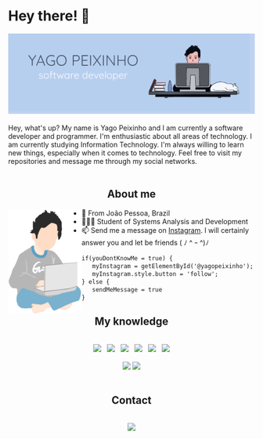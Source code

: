 # Hey there! 🦈

<div align='center'><img src="githuba1.png"></div>

<br>
<div="center">
Hey, what's up? My name is Yago Peixinho and I am currently a software developer and programmer. I'm enthusiastic about all areas of technology. I am currently studying Information Technology. I'm always willing to learn new things, especially when it comes to technology. Feel free to visit my repositories and message me through my social networks.
<br>
<br>
 
<div>
 
<div align="center">
 
## About me
 
 </div>
 
 
<a href="#"><img align="left" width="150" height="#" src="yago.png"></a>
 - 📍 From João Pessoa, Brazil
 - 👨🏻‍💻 Student of Systems Analysis and Development
 - 📫 Send me a message on [Instagram](https://www.instagram.com/yagopeixinho/?hl=pt-br). I will certainly answer you and let be friends ( ﾉ ^ ｰ ^)ﾉ
 
 ````
if(youDontKnowMe = true) {
	myInstagram = getElementById('@yagopeixinho');
	myInstagram.style.button = 'follow';
} else {
	sendMeMessage = true
}
````
 
 
<div align="center">
  
## My knowledge
  
<br>
 
<img src="https://img.icons8.com/color/48/000000/html-5--v1.png"/>
&nbsp;
<img src="https://img.icons8.com/color/48/000000/css3.png"/>  
&nbsp;
<img src="https://img.icons8.com/color/48/000000/javascript--v1.png"/ width="5%">
&nbsp;
<img src="https://img.icons8.com/color/48/000000/bootstrap.png"/>
&nbsp;
<img src="https://img.icons8.com/offices/80/000000/php-logo.png"/ width="5%">
&nbsp;
<img src="https://img.icons8.com/fluent/48/000000/laravel.png"/>

<br>
<br>
<img src="https://github-readme-stats.vercel.app/api/top-langs/?username=yagopeixinho&layout=compact" width="40%">
<img src="https://github-readme-stats.vercel.app/api?username=yagopeixinho&count_private=true&show_icons=true&custom_title=Github%20Status&hide=issues" width="46.6%">
 
 <br>
 

 </div>
 
 <br>

<div align="center">
 
## Contact
 </div>
  <br>

 
<div align="center">
<a href="https://linktr.ee/yagopeixinho"><img src="https://image.flaticon.com/icons/png/512/876/876207.png" width="4%"></a>    

</div>
<br>
 
  

 
 


